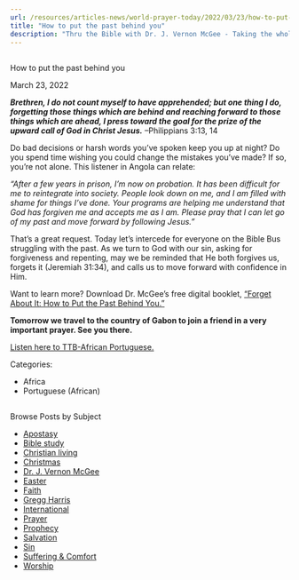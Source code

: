```yaml
---
url: /resources/articles-news/world-prayer-today/2022/03/23/how-to-put-the-past-behind-you
title: "How to put the past behind you"
description: "Thru the Bible with Dr. J. Vernon McGee - Taking the whole Word to the whole world"
---
```







## 
 How to put the past behind you


March 23, 2022
![]()




***Brethren, I do not count myself to have apprehended; but one thing I do, forgetting those things which are behind and reaching forward to those things which are ahead, I press toward the goal for the prize of the upward call of God in Christ Jesus.*** –Philippians 3:13, 14

Do bad decisions or harsh words you’ve spoken keep you up at night? Do you spend time wishing you could change the mistakes you’ve made? If so, you’re not alone. This listener in Angola can relate:

*“After a few years in prison, I’m now on probation. It has been difficult for me to reintegrate into society. People look down on me, and I am filled with shame for things I’ve done. Your programs are helping me understand that God has forgiven me and accepts me as I am. Please pray that I can let go of my past and move forward by following Jesus.”*

That’s a great request. Today let’s intercede for everyone on the Bible Bus struggling with the past. As we turn to God with our sin, asking for forgiveness and repenting, may we be reminded that He both forgives us, forgets it (Jeremiah 31:34), and calls us to move forward with confidence in Him.

Want to learn more? Download Dr. McGee’s free digital booklet, [“Forget About It: How to Put the Past Behind You.”](/docs/default-source/Booklets/ttb_forget-about-it.pdf?sfvrsn=d91a1e16_2)

**Tomorrow we travel to the country of Gabon to join a friend in a very important prayer. See you there.**

[Listen here to TTB-African Portuguese.](https://ttb.twr.org/home/day,97/language,POR-AFR)



Categories: 


* Africa
* Portuguese (African)









## 
 Browse Posts by Subject


* [Apostasy](/resources/articles-news/-in-tags/tags/Apostasy)
* [Bible study](/resources/articles-news/-in-tags/tags/Bible-study)
* [Christian living](/resources/articles-news/-in-tags/tags/Christian-living)
* [Christmas](/resources/articles-news/-in-tags/tags/Christmas)
* [Dr. J. Vernon McGee](/resources/articles-news/-in-tags/tags/Dr-J-Vernon-McGee)
* [Easter](/resources/articles-news/-in-tags/tags/easter)
* [Faith](/resources/articles-news/-in-tags/tags/Faith)
* [Gregg Harris](/resources/articles-news/-in-tags/tags/Gregg-Harris)
* [International](/resources/articles-news/-in-tags/tags/International)
* [Prayer](/resources/articles-news/-in-tags/tags/prayer)
* [Prophecy](/resources/articles-news/-in-tags/tags/Prophecy)
* [Salvation](/resources/articles-news/-in-tags/tags/Salvation)
* [Sin](/resources/articles-news/-in-tags/tags/sin)
* [Suffering & Comfort](/resources/articles-news/-in-tags/tags/Suffering-Comfort)
* [Worship](/resources/articles-news/-in-tags/tags/worship)






